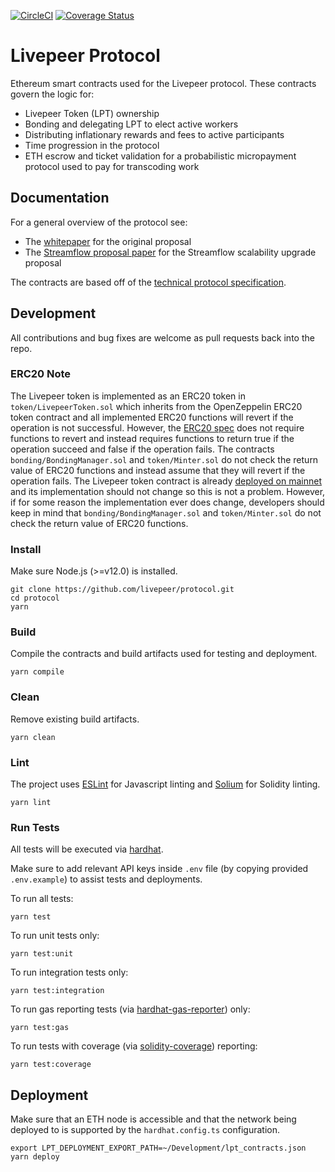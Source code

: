 [![CircleCI](https://img.shields.io/circleci/project/github/RedSparr0w/node-csgo-parser.svg)](https://circleci.com/gh/livepeer/protocol/tree/master)
[![Coverage Status](https://coveralls.io/repos/github/livepeer/protocol/badge.svg)](https://coveralls.io/github/livepeer/protocol)

# Livepeer Protocol

Ethereum smart contracts used for the Livepeer protocol. These contracts govern the logic for:

-   Livepeer Token (LPT) ownership
-   Bonding and delegating LPT to elect active workers
-   Distributing inflationary rewards and fees to active participants
-   Time progression in the protocol
-   ETH escrow and ticket validation for a probabilistic micropayment protocol used to pay for transcoding work

## Documentation

For a general overview of the protocol see:

-   The [whitepaper](http://github.com/livepeer/wiki/blob/master/WHITEPAPER.md) for the original proposal
-   The [Streamflow proposal paper](https://github.com/livepeer/wiki/blob/master/STREAMFLOW.md) for the Streamflow scalability upgrade proposal

The contracts are based off of the [technical protocol specification](https://github.com/livepeer/wiki/tree/master/spec).

## Development

All contributions and bug fixes are welcome as pull requests back into the repo.

### ERC20 Note

The Livepeer token is implemented as an ERC20 token in `token/LivepeerToken.sol` which inherits from the OpenZeppelin ERC20 token contract and all implemented ERC20 functions will revert if the operation is not successful. However, the [ERC20 spec](https://github.com/ethereum/EIPs/blob/master/EIPS/eip-20.md) does not require functions to revert and instead requires functions to return true if the operation succeed and false if the operation fails. The contracts `bonding/BondingManager.sol` and `token/Minter.sol` do not check the return value of ERC20 functions and instead assume that they will revert if the operation fails. The Livepeer token contract is already [deployed on mainnet](https://github.com/livepeer/wiki/blob/master/Deployed-Contract-Addresses.md) and its implementation should not change so this is not a problem. However, if for some reason the implementation ever does change, developers should keep in mind that `bonding/BondingManager.sol` and `token/Minter.sol` do not check the return value of ERC20 functions.

### Install

Make sure Node.js (>=v12.0) is installed.

```
git clone https://github.com/livepeer/protocol.git
cd protocol
yarn
```

### Build

Compile the contracts and build artifacts used for testing and deployment.

```
yarn compile
```

### Clean

Remove existing build artifacts.

```
yarn clean
```

### Lint

The project uses [ESLint](https://github.com/eslint/eslint) for Javascript linting and [Solium](https://github.com/duaraghav8/Ethlint) for Solidity linting.

```
yarn lint
```

### Run Tests

All tests will be executed via [hardhat](https://hardhat.org/guides/waffle-testing.html).

Make sure to add relevant API keys inside `.env` file (by copying provided `.env.example`) to assist tests and deployments.

To run all tests:

```
yarn test
```

To run unit tests only:

```
yarn test:unit
```

To run integration tests only:

```
yarn test:integration
```

To run gas reporting tests (via [hardhat-gas-reporter](https://www.npmjs.com/package/hardhat-gas-reporter)) only:

```
yarn test:gas
```

To run tests with coverage (via [solidity-coverage](https://github.com/sc-forks/solidity-coverage)) reporting:

```
yarn test:coverage
```

## Deployment

Make sure that an ETH node is accessible and that the network being deployed to is supported by the `hardhat.config.ts` configuration.

```
export LPT_DEPLOYMENT_EXPORT_PATH=~/Development/lpt_contracts.json
yarn deploy
```
